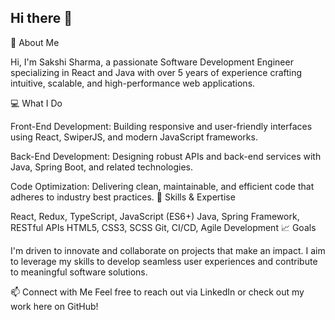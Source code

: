 ## Hi there 👋


🌟 About Me

Hi, I'm Sakshi Sharma, a passionate Software Development Engineer specializing in React and Java with over 5 years of experience crafting intuitive, scalable, and high-performance web applications.

💻 What I Do

Front-End Development: Building responsive and user-friendly interfaces using React, SwiperJS, and modern JavaScript frameworks.

Back-End Development: Designing robust APIs and back-end services with Java, Spring Boot, and related technologies.

Code Optimization: Delivering clean, maintainable, and efficient code that adheres to industry best practices.
🚀 Skills & Expertise

React, Redux, TypeScript, JavaScript (ES6+)
Java, Spring Framework, RESTful APIs
HTML5, CSS3, SCSS
Git, CI/CD, Agile Development
📈 Goals

I'm driven to innovate and collaborate on projects that make an impact. I aim to leverage my skills to develop seamless user experiences and contribute to meaningful software solutions.

📫 Connect with Me
Feel free to reach out via LinkedIn or check out my work here on GitHub!

